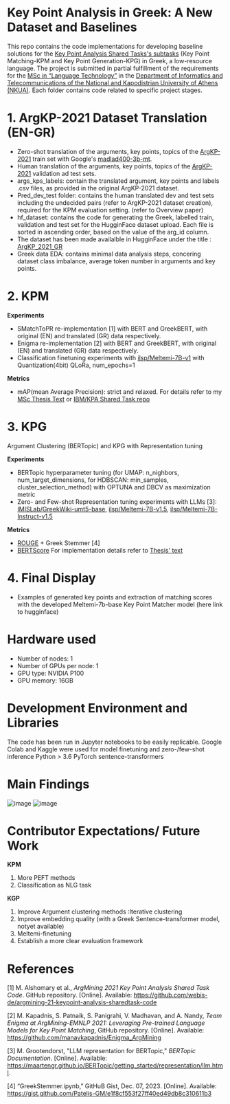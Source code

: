 # Key Point Analysis in Greek: A New Dataset and Baselines
This repo contains the code implementations for developing baseline solutions for the [Key Point Analysis Shared Tasks's subtasks](https://github.com/IBM/KPA_2021_shared_task) (Key Point Matching-KPM and Key Point Generation-KPG) in Greek, a low-resource language. 
The project is submitted in partial fulfillment of the requirements for the [MSc in “Language Technology”](https://www.di.uoa.gr/en/studies/graduate/lg) in the [Department of Informatics and Telecommunications of the National and Kapodistrian University of Athens (NKUA)](https://www.di.uoa.gr/en).
Each folder contains code related to specific project stages. 

# 1. ArgKP-2021 Dataset Translation (EN-GR)
- Zero-shot translation of the arguments, key points, topics of the [ArgKP-2021](https://github.com/IBM/KPA_2021_shared_task/tree/main/kpm_data) train set with Google's [madlad400-3b-mt](https://huggingface.co/google/madlad400-3b-mt).
- Human translation of the arguments, key points, topics of the [ArgKP-2021](https://github.com/IBM/KPA_2021_shared_task/tree/main/kpm_data) validation ad test sets.
- args_kps_labels: contain the translated argument, key points and labels .csv files, as provided in the original ArgKP-2021 dataset.
- Pred_dev_test folder: contains the human translated dev and test sets including the undecided pairs (refer to ArgKP-2021 dataset creation), required for the KPM evaluation setting. (refer to Overview paper)
- hf_dataset: contains the code for generating the Greek, labelled train, validation and test set for the HugginFace dataset upload. Each file is sorted in ascending order, based on the value of the arg_id column.
- The dataset has been made availalble in HugginFace under the title : [ArgKP_2021_GR](https://huggingface.co/datasets/Kleo/ArgKP_2021_GR)
- Greek data EDA: contains minimal data analysis steps, concering dataset class imbalance, average token number in arguments and key points.

# 2. KPM 
**Experiments**
- SMatchToPR re-implementation [1] with BERT and GreekBERT, with original (EN) and translated (GR) data respectively.
- Enigma re-implementation [2] with BERT and GreekBERT, with original (EN) and translated (GR) data respectively.
- Classification finetuning experiments with [ilsp/Meltemi-7B-v1](https://huggingface.co/ilsp/Meltemi-7B-v1) with Quantization(4bit) QLoRa, num_epochs=1 

**Metrics**
- mAP(mean Average Precision): strict and relaxed. For details refer to my [MSc Thesis Text](https://pergamos.lib.uoa.gr/uoa/dl/object/3456844/file.pdf) or [IBM/KPA Shared Task repo](https://github.com/IBM/KPA_2021_shared_task)
# 3. KPG
Argument Clustering (BERTopic) and KPG with Representation tuning

**Experiments**
- BERTopic hyperparameter tuning (for UMAP: n_nighbors, num_target_dimensions, for HDBSCAN: min_samples, cluster_selection_method) with OPTUNA and DBCV as maximization metric
- Zero- and Few-shot Representation tuning experiments with LLMs [3]: [IMISLab/GreekWiki-umt5-base](https://huggingface.co/IMISLab/GreekWiki-umt5-base), [ilsp/Meltemi-7B-v1.5](https://huggingface.co/ilsp/Meltemi-7B-v1.5), [ilsp/Meltemi-7B-Instruct-v1.5](https://huggingface.co/ilsp/Meltemi-7B-Instruct-v1.5)
  
**Metrics**
- [ROUGE](https://huggingface.co/spaces/evaluate-metric/rouge) + Greek Stemmer [4]
- [BERTScore](https://huggingface.co/spaces/evaluate-metric/bertscore)
For implementation details refer to [Thesis' text](https://pergamos.lib.uoa.gr/uoa/dl/object/3456844/file.pdf)

# 4. Final Display
- Examples of generated key points and extraction of matching scores with the developed Meltemi-7b-base Key Point Matcher model (here link to hugginface)
  
# Hardware used 
- Number of nodes: 1
- Number of GPUs per node: 1
- GPU type: NVIDIA P100
- GPU memory: 16GB
# Development Environment and Libraries
The code has been run in Jupyter notebooks to be easily replicable.
Google Colab and Kaggle were used for model finetuning and zero-/few-shot inference
Python > 3.6
PyTorch
sentence-transformers

# Main Findings
![image](https://github.com/user-attachments/assets/325b792d-c712-4d85-80b0-82d752c51677)
![image](https://github.com/user-attachments/assets/eb7d4a0e-d966-4c90-bbd2-30dd702b4aca)

# Contributor Expectations/ Future Work
 **KPM**
1. More PEFT methods
2. Classification as NLG task
   
  **KGP**
1. Improve Argument clustering methods :Iterative clustering
2. Improve embedding quality (with a Greek Sentence-transformer model, notyet available)
3. Meltemi-finetuning
4. Establish a more clear evaluation framework

# References
[1] M. Alshomary et al., *ArgMining 2021 Key Point Analysis Shared Task Code*. GitHub repository. [Online]. Available: https://github.com/webis-de/argmining-21-keypoint-analysis-sharedtask-code

[2] M. Kapadnis, S. Patnaik, S. Panigrahi, V. Madhavan, and A. Nandy, *Team Enigma at ArgMining-EMNLP 2021: Leveraging Pre-trained Language Models for Key Point Matching*, GitHub repository. [Online]. Available: https://github.com/manavkapadnis/Enigma_ArgMining

[3] M. Grootendorst, "LLM representation for BERTopic," *BERTopic Documentation*. [Online]. Available: https://maartengr.github.io/BERTopic/getting_started/representation/llm.html.

[4] “GreekStemmer.ipynb,” GitHuB Gist, Dec. 07, 2023. [Online]. Available: https://gist.github.com/Patelis-GM/e1f8cf553f27ff40ed49db8c310611b3
